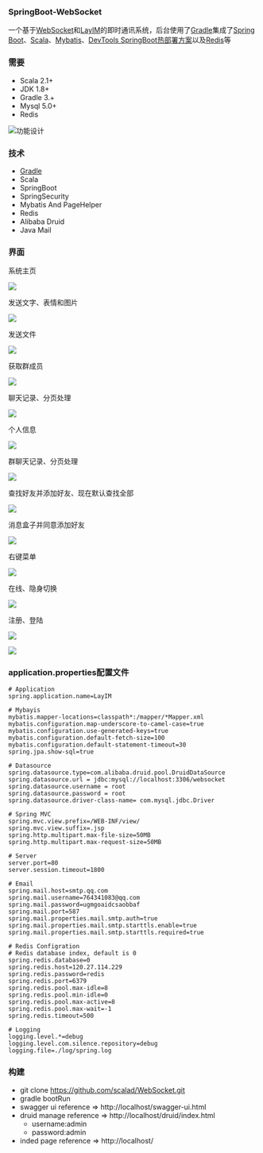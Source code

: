 ### SpringBoot-WebSocket ###

一个基于[WebSocket](http://websocket.org/index.html)和[LayIM](https://www.layui.com/)的即时通讯系统，后台使用了[Gradle](https://gradle.org/)集成了[Spring Boot](http://projects.spring.io/spring-boot/)、[Scala](http://www.scala-lang.org/)、[Mybatis](http://blog.mybatis.org/)、[DevTools SpringBoot热部署方案](https://github.com/scalad/Note/tree/master/SpringBoot_DevTools)以及[Redis](https://redis.io/)等

### 需要 ###
* Scala 2.1+
* JDK 1.8+
* Gradle 3.+
* Mysql 5.0+
* Redis 

![功能设计](https://github.com/scalad/WebSocket/blob/master/doc/image/function.png)

### 技术 ###

* [Gradle](https://gradle.org/install)
* Scala
* SpringBoot
* SpringSecurity
* Mybatis And PageHelper
* Redis
* Alibaba Druid
* Java Mail

### 界面

系统主页

![](https://github.com/scalad/LayIM/blob/master/doc/image/page_index.png)

发送文字、表情和图片

![](https://github.com/scalad/LayIM/blob/master/doc/image/word_emoji_image_send.png)

发送文件

![](https://github.com/scalad/LayIM/blob/master/doc/image/file_send.png)

获取群成员

![](https://github.com/scalad/LayIM/blob/master/doc/image/group_members.png)

聊天记录、分页处理

![](https://github.com/scalad/LayIM/blob/master/doc/image/chatLog.png)

个人信息

![](https://github.com/scalad/LayIM/blob/master/doc/image/personal.png)

群聊天记录、分页处理

![](https://github.com/scalad/LayIM/blob/master/doc/image/group_log.png)

查找好友并添加好友、现在默认查找全部

![](https://github.com/scalad/LayIM/blob/master/doc/image/find_and_add.png)

消息盒子并同意添加好友

![](https://github.com/scalad/LayIM/blob/master/doc/image/messageBox.png)

右键菜单

![](https://github.com/scalad/LayIM/blob/master/doc/image/right_key.png)

在线、隐身切换

![](https://github.com/scalad/LayIM/blob/master/doc/image/hide_and_online.png)

注册、登陆

![](https://github.com/scalad/LayIM/blob/master/doc/image/register.png)

![](https://github.com/scalad/LayIM/blob/master/doc/image/login.png)

### application.properties配置文件 ###
    
	# Application
	spring.application.name=LayIM
	
	# Mybayis
	mybatis.mapper-locations=classpath*:/mapper/*Mapper.xml
	mybatis.configuration.map-underscore-to-camel-case=true
	mybatis.configuration.use-generated-keys=true
	mybatis.configuration.default-fetch-size=100
	mybatis.configuration.default-statement-timeout=30
	spring.jpa.show-sql=true
	
	# Datasource
	spring.datasource.type=com.alibaba.druid.pool.DruidDataSource
	spring.datasource.url = jdbc:mysql://localhost:3306/websocket
	spring.datasource.username = root
	spring.datasource.password = root
	spring.datasource.driver-class-name= com.mysql.jdbc.Driver
	
	# Spring MVC
	spring.mvc.view.prefix=/WEB-INF/view/
	spring.mvc.view.suffix=.jsp
	spring.http.multipart.max-file-size=50MB
	spring.http.multipart.max-request-size=50MB
	
	# Server
	server.port=80
	server.session.timeout=1800
	
	# Email
	spring.mail.host=smtp.qq.com
	spring.mail.username=764341083@qq.com
	spring.mail.password=ugmgoaidcsaobbaf
	spring.mail.port=587
	spring.mail.properties.mail.smtp.auth=true  
	spring.mail.properties.mail.smtp.starttls.enable=true  
	spring.mail.properties.mail.smtp.starttls.required=true  
	
	# Redis Configration
	# Redis database index, default is 0
	spring.redis.database=0 
	spring.redis.host=120.27.114.229
	spring.redis.password=redis
	spring.redis.port=6379
	spring.redis.pool.max-idle=8
	spring.redis.pool.min-idle=0
	spring.redis.pool.max-active=8
	spring.redis.pool.max-wait=-1
	spring.redis.timeout=500
	
	# Logging
	logging.level.*=debug
	logging.level.com.silence.repository=debug
	logging.file=./log/spring.log
	
### 构建 ###

* git clone https://github.com/scalad/WebSocket.git
* gradle bootRun
* swagger ui reference => http://localhost/swagger-ui.html
* druid manage reference => http://localhost/druid/index.html
	* username:admin 
	* password:admin
* inded page reference => http://localhost/